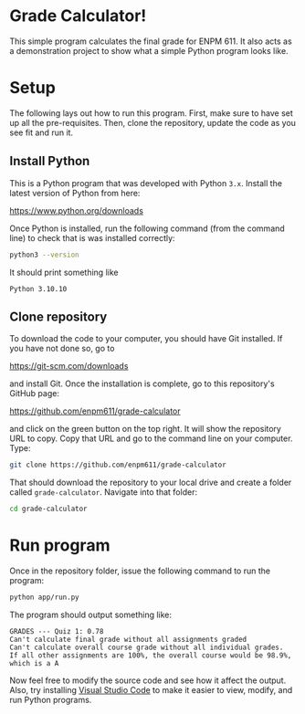 # Grade Calculator!

This simple program calculates the final grade for ENPM 611. It also acts as a demonstration project to show what a simple Python program looks like.

# Setup

The following lays out how to run this program. First, make sure to have set up all the pre-requisites. Then, clone the repository, update the code as you see fit and run it.

## Install Python

This is a Python program that was developed with Python `3.x`. Install the latest version of Python from here:

https://www.python.org/downloads

Once Python is installed, run the following command (from the command line) to check that is was installed correctly:

```bash
python3 --version
```

It should print something like

```
Python 3.10.10
```

## Clone repository

To download the code to your computer, you should have Git installed. If you have not done so, go to 

https://git-scm.com/downloads

and install Git. Once the installation is complete, go to this repository's GitHub page:

https://github.com/enpm611/grade-calculator

and click on the green button on the top right. It will show the repository URL to copy. Copy that URL and go to the command line on your computer. Type:

```bash
git clone https://github.com/enpm611/grade-calculator
```

That should download the repository to your local drive and create a folder called `grade-calculator`. Navigate into that folder:

```bash
cd grade-calculator
```

# Run program

Once in the repository folder, issue the following command to run the program:

```bash
python app/run.py
```

The program should output something like:

```
GRADES --- Quiz 1: 0.78
Can't calculate final grade without all assignments graded
Can't calculate overall course grade without all individual grades.
If all other assignments are 100%, the overall course would be 98.9%, which is a A
```

Now feel free to modify the source code and see how it affect the output. Also, try installing [Visual Studio Code](https://code.visualstudio.com/) to make it easier to view, modify, and run Python programs.
